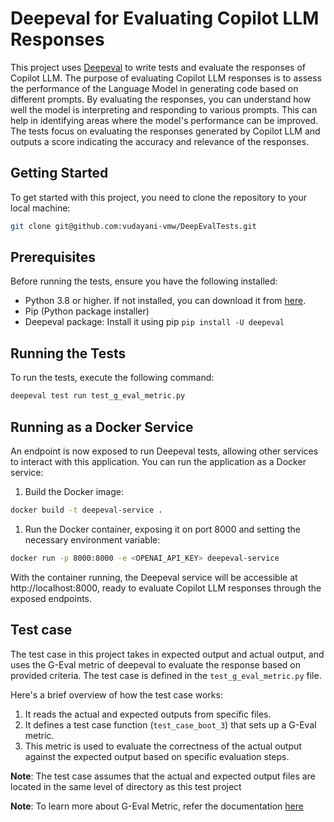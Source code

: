 # Deepeval for Evaluating Copilot LLM Responses

This project uses [Deepeval](https://github.com/confident-ai/deepeval) to write tests and evaluate the responses of Copilot LLM.
The purpose of evaluating Copilot LLM responses is to assess the performance of the Language Model in generating code based on different prompts. By evaluating the responses, you can understand how well the model is interpreting and responding to various prompts. This can help in identifying areas where the model's performance can be improved.
The tests focus on evaluating the responses generated by Copilot LLM and outputs a score indicating the accuracy and relevance of the responses.

## Getting Started

To get started with this project, you need to clone the repository to your local machine:

```bash
git clone git@github.com:vudayani-vmw/DeepEvalTests.git
```

## Prerequisites

Before running the tests, ensure you have the following installed:

- Python 3.8 or higher. If not installed, you can download it from [here](https://www.python.org/downloads/).
- Pip (Python package installer)
- Deepeval package: Install it using pip `pip install -U deepeval`

## Running the Tests

To run the tests, execute the following command:

```bash
deepeval test run test_g_eval_metric.py
```

## Running as a Docker Service

An endpoint is now exposed to run Deepeval tests, allowing other services to interact with this application. You can run the application as a Docker service:

1. Build the Docker image:

```bash
docker build -t deepeval-service .
```

1. Run the Docker container, exposing it on port 8000 and setting the necessary environment variable:

```bash
docker run -p 8000:8000 -e <OPENAI_API_KEY> deepeval-service
```

With the container running, the Deepeval service will be accessible at http://localhost:8000, ready to evaluate Copilot LLM responses through the exposed endpoints.

## Test case

The test case in this project takes in expected output and actual output, and uses the G-Eval metric of deepeval to evaluate the response based on provided criteria. The test case is defined in the `test_g_eval_metric.py` file.

Here's a brief overview of how the test case works:

1. It reads the actual and expected outputs from specific files.
2. It defines a test case function (`test_case_boot_3`) that sets up a G-Eval metric.
3. This metric is used to evaluate the correctness of the actual output against the expected output based on specific evaluation steps.

**Note**: The test case assumes that the actual and expected output files are located in the same level of directory as this test project

**Note**: To learn more about G-Eval Metric, refer the documentation [here](https://docs.confident-ai.com/docs/metrics-llm-evals)